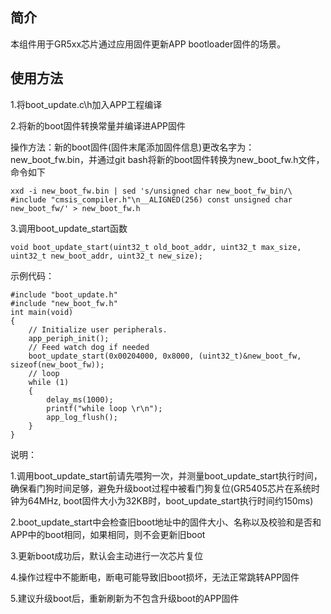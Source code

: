## 简介
本组件用于GR5xx芯片通过应用固件更新APP bootloader固件的场景。

## 使用方法
1.将boot_update.c\h加入APP工程编译

2.将新的boot固件转换常量并编译进APP固件

操作方法：新的boot固件(固件末尾添加固件信息)更改名字为：new_boot_fw.bin，并通过git bash将新的boot固件转换为new_boot_fw.h文件，命令如下

```
xxd -i new_boot_fw.bin | sed 's/unsigned char new_boot_fw_bin/\
#include "cmsis_compiler.h"\n__ALIGNED(256) const unsigned char new_boot_fw/' > new_boot_fw.h
```

3.调用boot_update_start函数

```
void boot_update_start(uint32_t old_boot_addr, uint32_t max_size, uint32_t new_boot_addr, uint32_t new_size);
```

示例代码：

```
#include "boot_update.h"
#include "new_boot_fw.h"
int main(void)
{
    // Initialize user peripherals.
    app_periph_init();
    // Feed watch dog if needed
    boot_update_start(0x00204000, 0x8000, (uint32_t)&new_boot_fw, sizeof(new_boot_fw));
    // loop
    while (1)
    {
        delay_ms(1000);
        printf("while loop \r\n");
        app_log_flush();
    }
}
```

说明：

1.调用boot_update_start前请先喂狗一次，并测量boot_update_start执行时间，确保看门狗时间足够，避免升级boot过程中被看门狗复位(GR5405芯片在系统时钟为64MHz, boot固件大小为32KB时，boot_update_start执行时间约150ms)

2.boot_update_start中会检查旧boot地址中的固件大小、名称以及校验和是否和APP中的boot相同，如果相同，则不会更新旧boot

3.更新boot成功后，默认会主动进行一次芯片复位

4.操作过程中不能断电，断电可能导致旧boot损坏，无法正常跳转APP固件

5.建议升级boot后，重新刷新为不包含升级boot的APP固件
